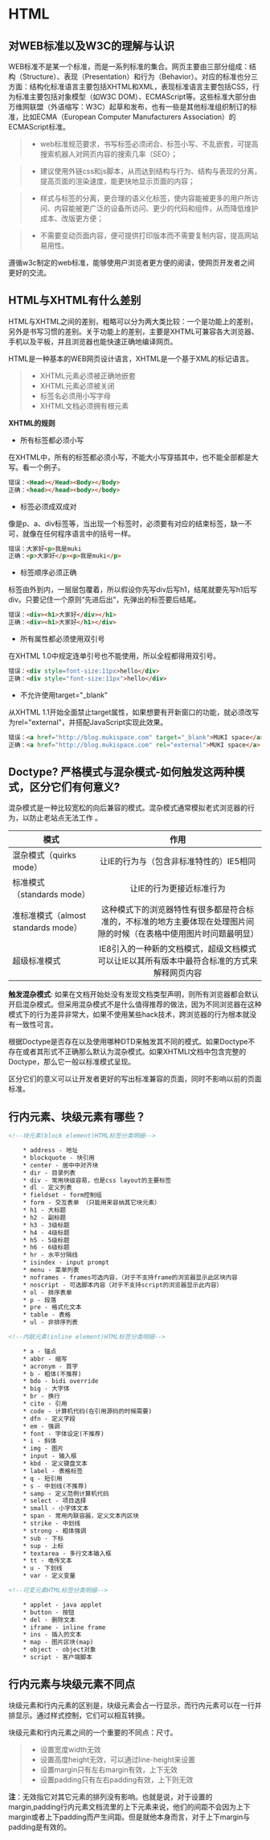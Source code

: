 # HTML


## 对WEB标准以及W3C的理解与认识

WEB标准不是某一个标准，而是一系列标准的集合。网页主要由三部分组成：结构（Structure）、表现（Presentation）和行为（Behavior）。对应的标准也分三方面：结构化标准语言主要包括XHTML和XML，表现标准语言主要包括CSS，行为标准主要包括对象模型（如W3C DOM）、ECMAScript等。这些标准大部分由万维网联盟（外语缩写：W3C）起草和发布，也有一些是其他标准组织制订的标准，比如ECMA（European Computer Manufacturers Association）的ECMAScript标准。

> - web标准规范要求，书写标签必须闭合、标签小写、不乱嵌套，可提高搜索机器人对网页内容的搜索几率（SEO）；

> - 建议使用外链css和js脚本，从而达到结构与行为、结构与表现的分离，提高页面的渲染速度，能更快地显示页面的内容；

> - 样式与标签的分离，更合理的语义化标签，使内容能被更多的用户所访问、内容能被更广泛的设备所访问、更少的代码和组件，从而降低维护成本、改版更方便；

> - 不需要变动页面内容，便可提供打印版本而不需要复制内容，提高网站易用性。

遵循w3c制定的web标准，能够使用户浏览者更方便的阅读，使网页开发者之间更好的交流。

## HTML与XHTML有什么差别

HTML与XHTML之间的差别，粗略可以分为两大类比较：一个是功能上的差别，另外是书写习惯的差别。关于功能上的差别，主要是XHTML可兼容各大浏览器、手机以及平板，并且浏览器也能快速正确地编译网页。

HTML是一种基本的WEB网页设计语言，XHTML是一个基于XML的标记语言。

> * XHTML元素必须被正确地嵌套
> * XHTML元素必须被关闭
> * 标签名必须用小写字母
> * XHTML文档必须拥有根元素

**XHTML的规则**

- 所有标签都必须小写

在XHTML中，所有的标签都必须小写，不能大小写穿插其中，也不能全部都是大写。看一个例子。

```html
错误：<Head></Head><Body></Body>
正确：<head></head><body></body>
```

- 标签必须成双成对

像是p、a、div标签等，当出现一个标签时，必须要有对应的结束标签，缺一不可，就像在任何程序语言中的括号一样。

```html
错误：大家好<p>我是muki
正确：<p>大家好</p><p>我是muki</p>
```

- 标签顺序必须正确

标签由外到内，一层层包覆着，所以假设你先写div后写h1，结尾就要先写h1后写div。只要记住一个原则“先进后出”，先弹出的标签要后结尾。

```html
错误：<div><h1>大家好</div></h1>
正确：<div><h1>大家好</h1></div>
```

- 所有属性都必须使用双引号

在XHTML 1.0中规定连单引号也不能使用，所以全程都得用双引号。

```html
错误：<div style=font-size:11px>hello</div>
正确：<div style="font-size:11px">hello</div>
```

- 不允许使用target="_blank"

从XHTML 1.1开始全面禁止target属性，如果想要有开新窗口的功能，就必须改写为rel="external"，并搭配JavaScript实现此效果。

```html
错误：<a href="http://blog.mukispace.com" target="_blank">MUKI space</a>
正确：<a href="http://blog.mukispace.com" rel="external">MUKI space</a>
```

## Doctype? 严格模式与混杂模式-如何触发这两种模式，区分它们有何意义?

混杂模式是一种比较宽松的向后兼容的模式。混杂模式通常模拟老式浏览器的行为，以防止老站点无法工作 。

|模式|作用|
| --------   | :----:  |
| 混杂模式（quirks mode）|让IE的行为与（包含非标准特性的）IE5相同|
| 标准模式（standards mode）|让IE的行为更接近标准行为|
| 准标准模式（almost standards mode）|这种模式下的浏览器特性有很多都是符合标准的，不标准的地方主要体现在处理图片间隙的时候（在表格中使用图片时问题最明显）|
| 超级标准模式|IE8引入的一种新的文档模式，超级文档模式可以让IE以其所有版本中最符合标准的方式来解释网页内容|

**触发混杂模式**: 如果在文档开始处没有发现文档类型声明，则所有浏览器都会默认开启混杂模式。但采用混杂模式不是什么值得推荐的做法，因为不同浏览器在这种模式下的行为差异非常大，如果不使用某些hack技术，跨浏览器的行为根本就没有一致性可言。

根据Doctype是否存在以及使用哪种DTD来触发其不同的模式。如果Doctype不存在或者其形式不正确那么默认为混杂模式。如果XHTMLl文档中包含完整的Doctype，那么它一般以标准模式呈现。 

区分它们的意义可以让开发者更好的写出标准兼容的页面，同时不影响以前的页面标准。

## 行内元素、块级元素有哪些？

```html
<!--块元素(block element)HTML标签分类明细-->

    * address - 地址 
    * blockquote - 块引用 
    * center - 居中中对齐块 
    * dir - 目录列表 
    * div - 常用块级容易，也是css layout的主要标签 
    * dl - 定义列表 
    * fieldset - form控制组 
    * form - 交互表单 （只能用来容纳其它块元素） 
    * h1 - 大标题 
    * h2 - 副标题 
    * h3 - 3级标题 
    * h4 - 4级标题 
    * h5 - 5级标题 
    * h6 - 6级标题 
    * hr - 水平分隔线 
    * isindex - input prompt 
    * menu - 菜单列表 
    * noframes - frames可选内容，（对于不支持frame的浏览器显示此区块内容 
    * noscript - 可选脚本内容（对于不支持script的浏览器显示此内容） 
    * ol - 排序表单 
    * p - 段落 
    * pre - 格式化文本 
    * table - 表格 
    * ul - 非排序列表

<!--内联元素(inline element)HTML标签分类明细-->

    * a - 锚点 
    * abbr - 缩写 
    * acronym - 首字 
    * b - 粗体(不推荐) 
    * bdo - bidi override 
    * big - 大字体 
    * br - 换行 
    * cite - 引用 
    * code - 计算机代码(在引用源码的时候需要) 
    * dfn - 定义字段 
    * em - 强调 
    * font - 字体设定(不推荐) 
    * i - 斜体 
    * img - 图片 
    * input - 输入框 
    * kbd - 定义键盘文本 
    * label - 表格标签 
    * q - 短引用 
    * s - 中划线(不推荐) 
    * samp - 定义范例计算机代码 
    * select - 项目选择 
    * small - 小字体文本 
    * span - 常用内联容器，定义文本内区块 
    * strike - 中划线 
    * strong - 粗体强调 
    * sub - 下标 
    * sup - 上标 
    * textarea - 多行文本输入框 
    * tt - 电传文本 
    * u - 下划线 
    * var - 定义变量

<!--可变元素HTML标签分类明细-->

    * applet - java applet　　 
    * button - 按钮　　 
    * del - 删除文本　　 
    * iframe - inline frame　　 
    * ins - 插入的文本　　 
    * map - 图片区块(map)　　 
    * object - object对象　　 
    * script - 客户端脚本
```

## 行内元素与块级元素不同点

块级元素和行内元素的区别是，块级元素会占一行显示，而行内元素可以在一行并排显示。通过样式控制，它们可以相互转换。

块级元素和行内元素之间的一个重要的不同点：尺寸。

> * 设置宽度width无效
> * 设置高度height无效，可以通过line-height来设置
> * 设置margin只有左右margin有效，上下无效
> * 设置padding只有左右padding有效，上下则无效

**注**：无效指它对其它元素的排列没有影响。也就是说，对于设置的margin,padding行内元素文档流里的上下元素来说，他们的间距不会因为上下margin或者上下padding而产生间距。但是就他本身而言，对于上下margin与padding是有效的。
